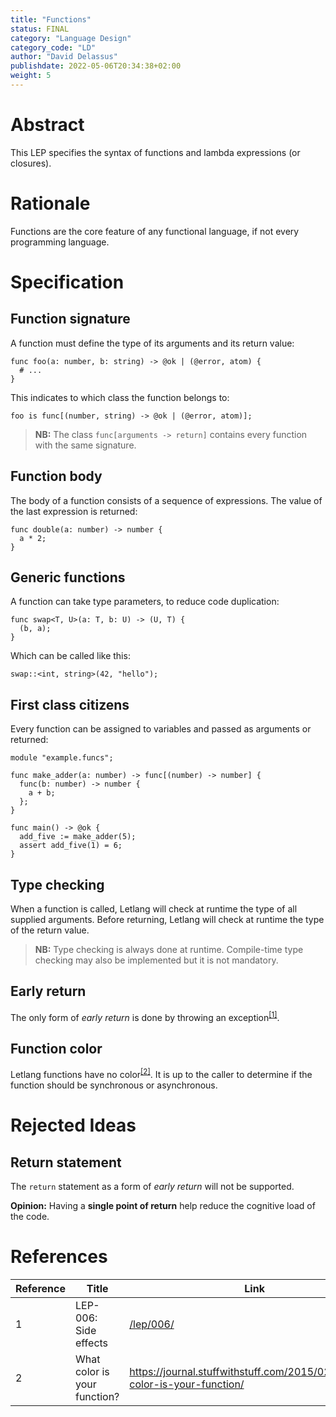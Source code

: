 ```yaml
---
title: "Functions"
status: FINAL
category: "Language Design"
category_code: "LD"
author: "David Delassus"
publishdate: 2022-05-06T20:34:38+02:00
weight: 5
---
```


# Abstract

This LEP specifies the syntax of functions and lambda expressions (or closures).

# Rationale

Functions are the core feature of any functional language, if not every
programming language.

# Specification

## Function signature

A function must define the type of its arguments and its return value:

```letlang
func foo(a: number, b: string) -> @ok | (@error, atom) {
  # ...
}
```

This indicates to which class the function belongs to:

```letlang
foo is func[(number, string) -> @ok | (@error, atom)];
```

> **NB:** The class `func[arguments -> return]` contains every function with the
> same signature.

## Function body

The body of a function consists of a sequence of expressions. The value of the
last expression is returned:

```letlang
func double(a: number) -> number {
  a * 2;
}
```

## Generic functions

A function can take type parameters, to reduce code duplication:

```letlang
func swap<T, U>(a: T, b: U) -> (U, T) {
  (b, a);
}
```

Which can be called like this:

```letlang
swap::<int, string>(42, "hello");
```

## First class citizens

Every function can be assigned to variables and passed as arguments or returned:

```letlang
module "example.funcs";

func make_adder(a: number) -> func[(number) -> number] {
  func(b: number) -> number {
    a + b;
  };
}

func main() -> @ok {
  add_five := make_adder(5);
  assert add_five(1) = 6;
}
```

## Type checking

When a function is called, Letlang will check at runtime the type of all
supplied arguments. Before returning, Letlang will check at runtime the type of
the return value.

> **NB:** Type checking is always done at runtime. Compile-time type checking
> may also be implemented but it is not mandatory.

## Early return

The only form of *early return* is done by throwing an
exception<sup>[[1]](#ref-1)</sup>.

## Function color

Letlang functions have no color<sup>[[2]](#ref-2)</sup>. It is up to the caller
to determine if the function should be synchronous or asynchronous.

# Rejected Ideas

## Return statement

The `return` statement as a form of *early return* will not be supported.

**Opinion:** Having a **single point of return** help reduce the cognitive load
of the code.

# References

| Reference | Title | Link |
| --- | --- | --- |
| <span id="ref-1">1</span> | LEP-006: Side effects | [/lep/006/](/lep/006/) |
| <span id="ref-2">2</span> | What color is your function? | https://journal.stuffwithstuff.com/2015/02/01/what-color-is-your-function/ |